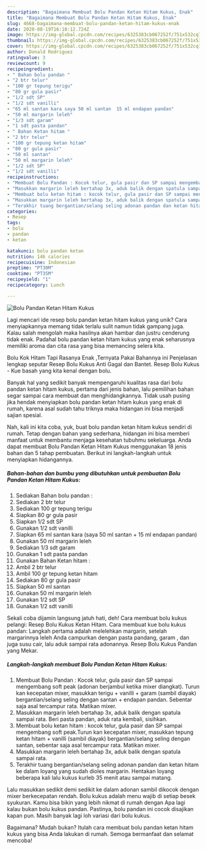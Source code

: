 ```yaml
---
description: "Bagaimana Membuat Bolu Pandan Ketan Hitam Kukus, Enak"
title: "Bagaimana Membuat Bolu Pandan Ketan Hitam Kukus, Enak"
slug: 4668-bagaimana-membuat-bolu-pandan-ketan-hitam-kukus-enak
date: 2020-08-19T16:10:12.724Z
image: https://img-global.cpcdn.com/recipes/6325383cb067252f/751x532cq70/bolu-pandan-ketan-hitam-kukus-foto-resep-utama.jpg
thumbnail: https://img-global.cpcdn.com/recipes/6325383cb067252f/751x532cq70/bolu-pandan-ketan-hitam-kukus-foto-resep-utama.jpg
cover: https://img-global.cpcdn.com/recipes/6325383cb067252f/751x532cq70/bolu-pandan-ketan-hitam-kukus-foto-resep-utama.jpg
author: Donald Rodriguez
ratingvalue: 3
reviewcount: 9
recipeingredient:
- " Bahan bolu pandan "
- "2 btr telur"
- "100 gr tepung terigu"
- "80 gr gula pasir"
- "1/2 sdt SP"
- "1/2 sdt vanilli"
- "65 ml santan kara saya 50 ml santan  15 ml endapan pandan"
- "50 ml margarin leleh"
- "1/3 sdt garam"
- "1 sdt pasta pandan"
- " Bahan Ketan hitam "
- "2 btr telur"
- "100 gr tepung ketan hitam"
- "80 gr gula pasir"
- "50 ml santan"
- "50 ml margarin leleh"
- "1/2 sdt SP"
- "1/2 sdt vanilli"
recipeinstructions:
- "Membuat Bolu Pandan : Kocok telur, gula pasir dan SP sampai mengembang soft peak (adonan berjambul ketika mixer diangkat). Turun kan kecepatan mixer, masukkan terigu + vanilli + garam (sambil diayak) bergantian/selang seling dengan santan + endapan pandan. Sebentar saja asal tercampur rata. Matikan mixer."
- "Masukkan margarin leleh bertahap 3x, aduk balik dengan spatula sampai rata. Beri pasta pandan, aduk rata kembali, sisihkan."
- "Membuat bolu ketan hitam : kocok telur, gula pasir dan SP sampai mengembang soft peak.Turun kan kecepatan mixer, masukkan tepung ketan hitam + vanilli (sambil diayak) bergantian/selang seling dengan santan, sebentar saja asal tercampur rata. Matikan mixer."
- "Masukkan margarin leleh bertahap 3x, aduk balik dengan spatula sampai rata."
- "Terakhir tuang bergantian/selang seling adonan pandan dan ketan hitam ke dalam loyang yang sudah dioles margarin. Hentakan loyang beberapa kali lalu kukus kurleb 35 menit atau sampai matang."
categories:
- Resep
tags:
- bolu
- pandan
- ketan

katakunci: bolu pandan ketan 
nutrition: 146 calories
recipecuisine: Indonesian
preptime: "PT30M"
cooktime: "PT35M"
recipeyield: "1"
recipecategory: Lunch

---
```



![Bolu Pandan Ketan Hitam Kukus](https://img-global.cpcdn.com/recipes/6325383cb067252f/751x532cq70/bolu-pandan-ketan-hitam-kukus-foto-resep-utama.jpg)

Lagi mencari ide resep bolu pandan ketan hitam kukus yang unik? Cara menyiapkannya memang tidak terlalu sulit namun tidak gampang juga. Kalau salah mengolah maka hasilnya akan hambar dan justru cenderung tidak enak. Padahal bolu pandan ketan hitam kukus yang enak seharusnya memiliki aroma dan cita rasa yang bisa memancing selera kita.

Bolu Kok Hitam Tapi Rasanya Enak ,Ternyata Pakai Bahannya ini Penjelasan lengkap seputar Resep Bolu Kukus Anti Gagal dan Bantet. Resep Bolu Kukus - Kue basah yang kita kenal dengan bolu.

Banyak hal yang sedikit banyak mempengaruhi kualitas rasa dari bolu pandan ketan hitam kukus, pertama dari jenis bahan, lalu pemilihan bahan segar sampai cara membuat dan menghidangkannya. Tidak usah pusing jika hendak menyiapkan bolu pandan ketan hitam kukus yang enak di rumah, karena asal sudah tahu triknya maka hidangan ini bisa menjadi sajian spesial.


Nah, kali ini kita coba, yuk, buat bolu pandan ketan hitam kukus sendiri di rumah. Tetap dengan bahan yang sederhana, hidangan ini bisa memberi manfaat untuk membantu menjaga kesehatan tubuhmu sekeluarga. Anda dapat membuat Bolu Pandan Ketan Hitam Kukus menggunakan 18 jenis bahan dan 5 tahap pembuatan. Berikut ini langkah-langkah untuk menyiapkan hidangannya.

<!--inarticleads1-->

##### Bahan-bahan dan bumbu yang dibutuhkan untuk pembuatan Bolu Pandan Ketan Hitam Kukus:

1. Sediakan  Bahan bolu pandan :
1. Sediakan 2 btr telur
1. Sediakan 100 gr tepung terigu
1. Siapkan 80 gr gula pasir
1. Siapkan 1/2 sdt SP
1. Gunakan 1/2 sdt vanilli
1. Siapkan 65 ml santan kara (saya 50 ml santan + 15 ml endapan pandan)
1. Gunakan 50 ml margarin leleh
1. Sediakan 1/3 sdt garam
1. Gunakan 1 sdt pasta pandan
1. Gunakan  Bahan Ketan hitam :
1. Ambil 2 btr telur
1. Ambil 100 gr tepung ketan hitam
1. Sediakan 80 gr gula pasir
1. Siapkan 50 ml santan
1. Gunakan 50 ml margarin leleh
1. Gunakan 1/2 sdt SP
1. Gunakan 1/2 sdt vanilli


Sekali coba dijamin langsung jatuh hati, deh! Cara membuat bolu kukus pelangi: Resep Bolu Kukus Ketan Hitam. Cara membuat kue bolu kukus pandan: Langkah pertama adalah melelehkan margarin, setelah margarinnya leleh Anda campurkan dengan pasta pandang, garam , dan juga susu cair, lalu aduk sampai rata adonannya. Resep Bolu Kukus Pandan yang Mekar. 

<!--inarticleads2-->

##### Langkah-langkah membuat Bolu Pandan Ketan Hitam Kukus:

1. Membuat Bolu Pandan : Kocok telur, gula pasir dan SP sampai mengembang soft peak (adonan berjambul ketika mixer diangkat). Turun kan kecepatan mixer, masukkan terigu + vanilli + garam (sambil diayak) bergantian/selang seling dengan santan + endapan pandan. Sebentar saja asal tercampur rata. Matikan mixer.
1. Masukkan margarin leleh bertahap 3x, aduk balik dengan spatula sampai rata. Beri pasta pandan, aduk rata kembali, sisihkan.
1. Membuat bolu ketan hitam : kocok telur, gula pasir dan SP sampai mengembang soft peak.Turun kan kecepatan mixer, masukkan tepung ketan hitam + vanilli (sambil diayak) bergantian/selang seling dengan santan, sebentar saja asal tercampur rata. Matikan mixer.
1. Masukkan margarin leleh bertahap 3x, aduk balik dengan spatula sampai rata.
1. Terakhir tuang bergantian/selang seling adonan pandan dan ketan hitam ke dalam loyang yang sudah dioles margarin. Hentakan loyang beberapa kali lalu kukus kurleb 35 menit atau sampai matang.


Lalu masukkan sedikit demi sedikit ke dalam adonan sambil dikocok dengan mixer berkecepatan rendah. Bolu kukus adalah menu wajib di setiap besek syukuran. Kamu bisa bikin yang lebih nikmat di rumah dengan Apa lagi kalau bukan bolu kukus pandan. Pastinya, bolu pandan ini cocok disajikan kapan pun. Masih banyak lagi loh variasi dari bolu kukus. 

Bagaimana? Mudah bukan? Itulah cara membuat bolu pandan ketan hitam kukus yang bisa Anda lakukan di rumah. Semoga bermanfaat dan selamat mencoba!

